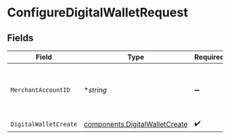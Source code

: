# ConfigureDigitalWalletRequest


## Fields

| Field                                                                            | Type                                                                             | Required                                                                         | Description                                                                      |
| -------------------------------------------------------------------------------- | -------------------------------------------------------------------------------- | -------------------------------------------------------------------------------- | -------------------------------------------------------------------------------- |
| `MerchantAccountID`                                                              | **string*                                                                        | :heavy_minus_sign:                                                               | The ID of the merchant account to use for this request.                          |
| `DigitalWalletCreate`                                                            | [components.DigitalWalletCreate](../../models/components/digitalwalletcreate.md) | :heavy_check_mark:                                                               | N/A                                                                              |